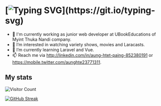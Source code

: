 # [![Typing SVG](https://readme-typing-svg.herokuapp.com/?lines=Hi,+I'm+Aung+Htet+Paing;Welcome+to+my+Github.)](https://git.io/typing-svg)

- 💼 I'm currently working as junior web developer at UBookEducations of Myint Thuka Nandi company.
- 👀 I’m interested in watching variety shows, movies and Laracasts.
- 🌱 I’m currently learning Laravel and Vue.
- 📫 Reach me via http://linkedin.com/in/aung-htet-paing-852380191 or https://mobile.twitter.com/aunghte23771311.

## My stats  
![Visitor Count](https://profile-counter.glitch.me/ahp-sooyaa/count.svg)

[![GitHub Streak](https://github-readme-streak-stats.herokuapp.com/?user=DenverCoder1&theme=dark)](https://git.io/streak-stats)
<!---
ahp-sooyaa/ahp-sooyaa is a ✨ special ✨ repository because its `README.md` (this file) appears on your GitHub profile.
You can click the Preview link to take a look at your changes.
--->
